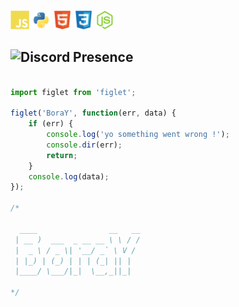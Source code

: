 ###
<div>
    <img src="https://github.com/devicons/devicon/blob/master/icons/javascript/javascript-plain.svg" width="30" height="30" set draggable="false">
    <img src="https://github.com/devicons/devicon/blob/master/icons/python/python-original.svg" width="30" height="30">
    <img src="https://github.com/devicons/devicon/blob/master/icons/html5/html5-original.svg" width="30" height="30">
    <img src="https://github.com/devicons/devicon/blob/master/icons/css3/css3-original.svg" width="30" height="30">
    <img src="https://github.com/devicons/devicon/blob/master/icons/nodejs/nodejs-original.svg" width="30" height="30" >    
</div>

![Discord Presence](https://lanyard.cnrad.dev/api/373495325668671488)
-------
```javascript

import figlet from 'figlet';

figlet('BoraY', function(err, data) {
    if (err) {
        console.log('yo something went wrong !');
        console.dir(err);
        return;
    }
    console.log(data);
});

/*

  ____                __   __
 | __ )  ___  _ __ __ \ \ / /
 |  _ \ / _ \| '__/ _` \ V / 
 | |_) | (_) | | | (_| || |  
 |____/ \___/|_|  \__,_||_| 

*/
```
